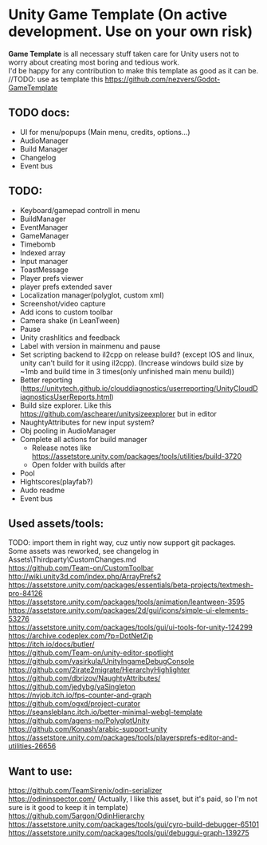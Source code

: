 # Unity Game Template (On active development. Use on your own risk)
**Game Template** is all necessary stuff taken care for Unity users not to worry about creating most boring and tedious work.  
I'd be happy for any contribution to make this template as good as it can be.  
//TODO: use as template this https://github.com/nezvers/Godot-GameTemplate

## TODO docs:
 * UI for menu/popups (Main menu, credits, options...)
 * AudioManager
 * Build Manager
 * Changelog
 * Event bus

## TODO:
 * Keyboard/gamepad controll in menu
 * BuildManager
 * EventManager
 * GameManager
 * Timebomb
 * Indexed array
 * Input manager
 * ToastMessage
 * Player prefs viewer
 * player prefs extended saver
 * Localization manager(polyglot, custom xml)
 * Screenshot/video capture
 * Add icons to custom toolbar
 * Camera shake (in LeanTween)
 * Pause
 * Unity crashlitics and feedback
 * Label with version in mainmenu and pause
 * Set scripting backend to il2cpp on release build? (except IOS and linux, unity can't build for it using il2cpp). (Increase windows build size by ~1mb and build time in 3 times(only unfinished main menu build))
 * Better reporting (https://unitytech.github.io/clouddiagnostics/userreporting/UnityCloudDiagnosticsUserReports.html)
 * Build size explorer. Like this https://github.com/aschearer/unitysizeexplorer but in editor
 * NaughtyAttributes for new input system?
 * Obj pooling in AudioManager
 * Complete all actions for build manager
	* Release notes like https://assetstore.unity.com/packages/tools/utilities/build-3720
	* Open folder with builds after
 * Pool
 * Hightscores(playfab?)
 * Audo readme
 * Event bus
 
 ## Used assets/tools:
 TODO: import them in right way, cuz untiy now support git packages.  
 Some assets was reworked, see changelog in Assets\Thirdparty\CustomChanges.md  
 https://github.com/Team-on/CustomToolbar  
 http://wiki.unity3d.com/index.php/ArrayPrefs2  
 https://assetstore.unity.com/packages/essentials/beta-projects/textmesh-pro-84126  
 https://assetstore.unity.com/packages/tools/animation/leantween-3595  
 https://assetstore.unity.com/packages/2d/gui/icons/simple-ui-elements-53276  
 https://assetstore.unity.com/packages/tools/gui/ui-tools-for-unity-124299  
 https://archive.codeplex.com/?p=DotNetZip  
 https://itch.io/docs/butler/  
 https://github.com/Team-on/unity-editor-spotlight  
 https://github.com/yasirkula/UnityIngameDebugConsole  
 https://github.com/2irate2migrate/HierarchyHighlighter  
 https://github.com/dbrizov/NaughtyAttributes/  
 https://github.com/jedybg/yaSingleton  
 https://nvjob.itch.io/fps-counter-and-graph  
 https://github.com/ogxd/project-curator  
 https://seansleblanc.itch.io/better-minimal-webgl-template  
 https://github.com/agens-no/PolyglotUnity  
 https://github.com/Konash/arabic-support-unity  
 https://assetstore.unity.com/packages/tools/playersprefs-editor-and-utilities-26656  
 
 
 ## Want to use: 
 https://github.com/TeamSirenix/odin-serializer  
 https://odininspector.com/	(Actually, I like this asset, but it's paid, so I'm not sure is it good to keep it in template)  
 https://github.com/5argon/OdinHierarchy  
 https://assetstore.unity.com/packages/tools/gui/cyro-build-debugger-65101  
 https://assetstore.unity.com/packages/tools/gui/debuggui-graph-139275  